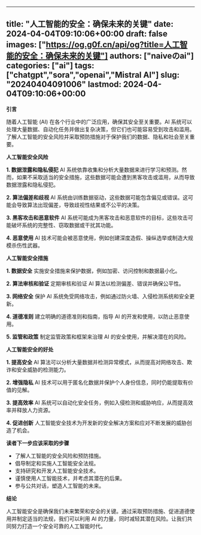 
---
title: "人工智能的安全：确保未来的关键"
date: 2024-04-04T09:10:06+00:00
draft: false
images: ["https://og.g0f.cn/api/og?title=人工智能的安全：确保未来的关键"]
authors: ["naiveのai"]
categories: ["ai"]
tags: ["chatgpt","sora","openai","Mistral AI"]
slug: "20240404091006"
lastmod: 2024-04-04T09:10:06+00:00
---
**引言**

随着人工智能 (AI) 在各个行业中的广泛应用，确保其安全至关重要。AI 系统可以处理大量数据、自动化任务并做出复杂决策，但它们也可能容易受到攻击和滥用。了解人工智能的安全风险并采取预防措施对于保护我们的数据、隐私和社会至关重要。

**人工智能安全风险**

**1. 数据泄露和隐私侵犯**
AI 系统依靠收集和分析大量数据来进行学习和预测。然而，如果不采取适当的安全措施，这些数据可能会遭到黑客攻击或滥用，从而导致数据泄露和隐私侵犯。

**2. 算法偏差和歧视**
AI 系统由训练数据驱动，这些数据可能包含偏见或错误。这可能会导致算法出现偏差，导致歧视性结果或不公平的决策。

**3. 黑客攻击和恶意软件**
AI 系统可能成为黑客攻击和恶意软件的目标，这些攻击可能破坏系统的完整性、窃取数据或干扰其功能。

**4. 恶意使用**
AI 技术可能会被恶意使用，例如创建深度造假、操纵选举或制造大规模杀伤性武器。

**人工智能安全措施**

**1. 数据安全**
实施安全措施来保护数据，例如加密、访问控制和数据最小化。

**2. 算法审核和验证**
定期审核和验证 AI 算法以检测偏差、错误并确保公平性。

**3. 网络安全**
保护 AI 系统免受网络攻击，例如通过防火墙、入侵检测系统和安全更新。

**4. 道德准则**
建立明确的道德准则和指南，指导 AI 的开发和使用，以防止恶意使用。

**5. 监管和政策**
制定监管政策和框架来治理 AI 的安全使用，并解决潜在的风险。

**人工智能安全的好处**

**1. 提高安全**
AI 算法可以分析大量数据并检测异常模式，从而提高对网络攻击、欺诈和安全威胁的检测能力。

**2. 增强隐私**
AI 技术可以用于匿名化数据并保护个人身份信息，同时仍能提取有价值的见解。

**3. 提高效率**
AI 系统可以自动化安全任务，例如入侵检测和威胁响应，从而提高效率并释放人力资源。

**4. 促进创新**
人工智能安全技术为开发新的安全解决方案和应对不断发展的威胁创造了机会。

**读者下一步应该采取的步骤**

* 了解人工智能的安全风险和预防措施。
* 倡导制定和实施人工智能安全法规。
* 支持研究和开发人工智能安全技术。
* 谨慎使用人工智能技术，并考虑其潜在的后果。
* 参与公共对话，塑造人工智能的未来。

**结论**

人工智能安全是确保我们未来繁荣和安全的关键。通过采取预防措施、促进道德使用并制定适当的法规，我们可以利用 AI 的力量，同时减轻其潜在风险。让我们共同努力打造一个安全可靠的人工智能时代。
